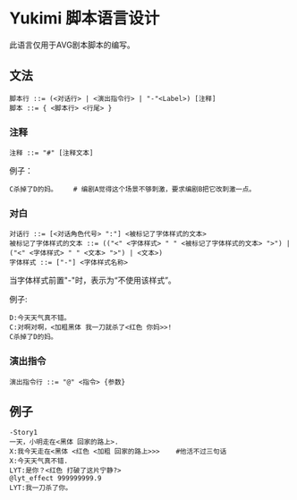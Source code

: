 # Yukimi 脚本语言设计

此语言仅用于AVG剧本脚本的编写。

## 文法

```bnf
脚本行 ::= (<对话行> | <演出指令行> | "-"<Label>) [注释]
脚本 ::= { <脚本行> <行尾> }
```

### 注释

```bnf
注释 ::= "#" [注释文本]
```

例子：
```
C杀掉了D的妈。    # 编剧A觉得这个场景不够刺激，要求编剧B把它改刺激一点。
```

### 对白

```bnf
对话行 ::= [<对话角色代号> ":"] <被标记了字体样式的文本>
被标记了字体样式的文本 ::= (("<" <字体样式> " " <被标记了字体样式的文本> ">") | ("<" <字体样式> " " <文本> ">") | <文本>)
字体样式 ::= ["-"] <字体样式名称>
```

当字体样式前置"-"时，表示为“不使用该样式”。

例子:
```
D:今天天气真不错。
C:对啊对啊，<加粗黑体 我一刀就杀了<红色 你妈>>!
C杀掉了D的妈。
```

### 演出指令

```bnf
演出指令行 ::= "@" <指令> {参数}
```

## 例子
```
-Story1
一天，小明走在<黑体 回家的路上>.
X:我今天走在<黑体 <红色 <加粗 回家的路上>>>    #他活不过三句话
X:今天天气真不错.
LYT:是你？<红色 打破了这片宁静?>
@lyt_effect 999999999.9
LYT:我一刀杀了你。

